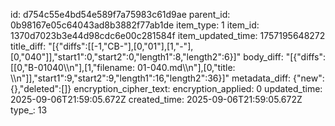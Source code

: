 id: d754c55e4bd54e589f7a75983c61d9ae
parent_id: 0b98167e05c64043ad8b3882f77ab1de
item_type: 1
item_id: 1370d7023b3e44d98cdc6e00c281584f
item_updated_time: 1757195648272
title_diff: "[{\"diffs\":[[-1,\"CB-\"],[0,\"01\"],[1,\"-\"],[0,\"040\"]],\"start1\":0,\"start2\":0,\"length1\":8,\"length2\":6}]"
body_diff: "[{\"diffs\":[[0,\"B-01040\\\n\"],[1,\"filename: 01-040.md\\\n\"],[0,\"title: \\\n\"]],\"start1\":9,\"start2\":9,\"length1\":16,\"length2\":36}]"
metadata_diff: {"new":{},"deleted":[]}
encryption_cipher_text: 
encryption_applied: 0
updated_time: 2025-09-06T21:59:05.672Z
created_time: 2025-09-06T21:59:05.672Z
type_: 13